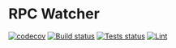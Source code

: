 # RPC Watcher

[![codecov](https://codecov.io/gh/allinbits/emeris-rpcwatcher/branch/main/graph/badge.svg?token=E8S9L42ZW2)](https://codecov.io/gh/allinbits/emeris-rpcwatcher)
[![Build status](https://github.com/allinbits/emeris-rpcwatcher/workflows/Build/badge.svg)](https://github.com/allinbits/emeris-rpcwatcher/commits/main)
[![Tests status](https://github.com/allinbits/emeris-rpcwatcher/workflows/Tests/badge.svg)](https://github.com/allinbits/emeris-rpcwatcher/commits/main)
[![Lint](https://github.com/allinbits/emeris-rpcwatcher/workflows/Lint/badge.svg?token)](https://github.com/allinbits/emeris-rpcwatcher/commits/main)
